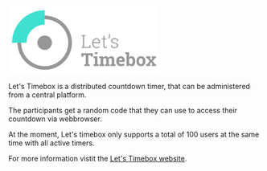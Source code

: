 <img src="img/Logo.svg" width="300px" alt="Let's Timebox">

Let's Timebox is a distributed countdown timer, that can be administered from a central platform.

The participants get a random code that they can use to access their countdown via webbrowser.

At the moment, Let's timebox only supports a total of 100 users at the same time with all active timers.

For more information vistit the [Let's Timebox website](https://letstimebox.com).
